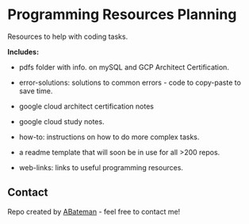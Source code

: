 # Programming Resources Planning

Resources to help with coding tasks.

**Includes:**

* pdfs folder with info. on mySQL and GCP Architect Certification.

* error-solutions: solutions to common errors - code to copy-paste to save time.

* google cloud architect certification notes

* google cloud study notes.

* how-to: instructions on how to do more complex tasks.

* a readme template that will soon be in use for all >200 repos.

* web-links: links to useful programming resources.


## Contact

Repo created by [ABateman](https://www.andrewbateman.org) - feel free to contact me!
